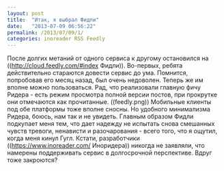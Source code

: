 ```yaml
---
layout: post
title:  "Итак, я выбрал Фидли"
date:   "2013-07-09 06:56:22"
permalink: /2013/07/09/1/
categories: inoreader RSS Feedly
---
```

После долгих метаний от одного сервиса к другому остановился на ((http://cloud.feedly.com/#index Фидли)).
Во-первых, ребята действительно стараются довести сервис до ума. Помнится, попробовав его месяц назад, был очень недоволен. Теперь же им вполне можно пользоваться. Рад, что реализовали главную фичу Ридера - есть режим просмотра полной версии постов, при прокрутке они отмечаются как прочитанные.
((feedly.png))
Мобильные клиенты под обе платформы тоже вполне сносны. Но удобного минимализма Ридера, боюсь, нам так и не увидеть.
Главным образом Фидли подкупает меня тем, что дает надежду не испытать снова смешанных чувств тревоги, ненависти и разочарования - всего того, что я ощутил, когда меня кинул Гугл.
Кстати, разработчики ((https://www.inoreader.com/ Иноридера)) никогда не заявляли, что намерены поддерживать сервис в долгосрочной перспективе. Вдруг тоже закроются?


